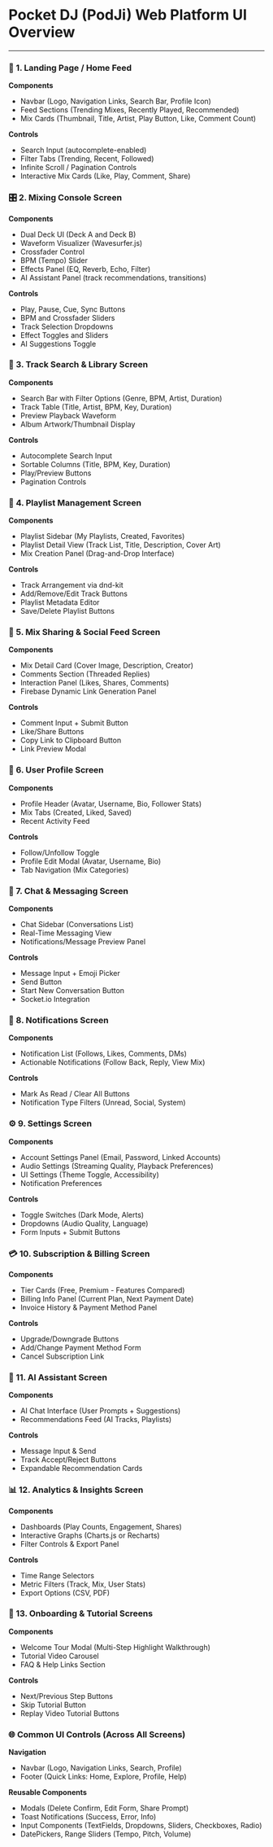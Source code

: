 # **Pocket DJ (PodJi) Web Platform UI Overview**

---

### **🌟 1\. Landing Page / Home Feed**

**Components**

- Navbar (Logo, Navigation Links, Search Bar, Profile Icon)
- Feed Sections (Trending Mixes, Recently Played, Recommended)
- Mix Cards (Thumbnail, Title, Artist, Play Button, Like, Comment Count)

**Controls**

- Search Input (autocomplete-enabled)
- Filter Tabs (Trending, Recent, Followed)
- Infinite Scroll / Pagination Controls
- Interactive Mix Cards (Like, Play, Comment, Share)

### **🎛️ 2\. Mixing Console Screen**

**Components**

- Dual Deck UI (Deck A and Deck B)
- Waveform Visualizer (Wavesurfer.js)
- Crossfader Control
- BPM (Tempo) Slider
- Effects Panel (EQ, Reverb, Echo, Filter)
- AI Assistant Panel (track recommendations, transitions)

**Controls**

- Play, Pause, Cue, Sync Buttons
- BPM and Crossfader Sliders
- Track Selection Dropdowns
- Effect Toggles and Sliders
- AI Suggestions Toggle

### **🎵 3\. Track Search & Library Screen**

**Components**

- Search Bar with Filter Options (Genre, BPM, Artist, Duration)
- Track Table (Title, Artist, BPM, Key, Duration)
- Preview Playback Waveform
- Album Artwork/Thumbnail Display

**Controls**

- Autocomplete Search Input
- Sortable Columns (Title, BPM, Key, Duration)
- Play/Preview Buttons
- Pagination Controls

###

### **📁 4\. Playlist Management Screen**

**Components**

- Playlist Sidebar (My Playlists, Created, Favorites)
- Playlist Detail View (Track List, Title, Description, Cover Art)
- Mix Creation Panel (Drag-and-Drop Interface)

**Controls**

- Track Arrangement via dnd-kit
- Add/Remove/Edit Track Buttons
- Playlist Metadata Editor
- Save/Delete Playlist Buttons

### **📢 5\. Mix Sharing & Social Feed Screen**

**Components**

- Mix Detail Card (Cover Image, Description, Creator)
- Comments Section (Threaded Replies)
- Interaction Panel (Likes, Shares, Comments)
- Firebase Dynamic Link Generation Panel

**Controls**

- Comment Input \+ Submit Button
- Like/Share Buttons
- Copy Link to Clipboard Button
- Link Preview Modal

### **🫅 6\. User Profile Screen**

**Components**

- Profile Header (Avatar, Username, Bio, Follower Stats)
- Mix Tabs (Created, Liked, Saved)
- Recent Activity Feed

**Controls**

- Follow/Unfollow Toggle
- Profile Edit Modal (Avatar, Username, Bio)
- Tab Navigation (Mix Categories)

### **💬 7\. Chat & Messaging Screen**

**Components**

- Chat Sidebar (Conversations List)
- Real-Time Messaging View
- Notifications/Message Preview Panel

**Controls**

- Message Input \+ Emoji Picker
- Send Button
- Start New Conversation Button
- Socket.io Integration

### **🔔 8\. Notifications Screen**

**Components**

- Notification List (Follows, Likes, Comments, DMs)
- Actionable Notifications (Follow Back, Reply, View Mix)

**Controls**

- Mark As Read / Clear All Buttons
- Notification Type Filters (Unread, Social, System)

### **⚙️ 9\. Settings Screen**

**Components**

- Account Settings Panel (Email, Password, Linked Accounts)
- Audio Settings (Streaming Quality, Playback Preferences)
- UI Settings (Theme Toggle, Accessibility)
- Notification Preferences

**Controls**

- Toggle Switches (Dark Mode, Alerts)
- Dropdowns (Audio Quality, Language)
- Form Inputs \+ Submit Buttons

###

### **💳 10\. Subscription & Billing Screen**

**Components**

- Tier Cards (Free, Premium \- Features Compared)
- Billing Info Panel (Current Plan, Next Payment Date)
- Invoice History & Payment Method Panel

**Controls**

- Upgrade/Downgrade Buttons
- Add/Change Payment Method Form
- Cancel Subscription Link

### **🤖 11\. AI Assistant Screen**

**Components**

- AI Chat Interface (User Prompts \+ Suggestions)
- Recommendations Feed (AI Tracks, Playlists)

**Controls**

- Message Input & Send
- Track Accept/Reject Buttons
- Expandable Recommendation Cards

###

### **📊 12\. Analytics & Insights Screen**

**Components**

- Dashboards (Play Counts, Engagement, Shares)
- Interactive Graphs (Charts.js or Recharts)
- Filter Controls & Export Panel

**Controls**

- Time Range Selectors
- Metric Filters (Track, Mix, User Stats)
- Export Options (CSV, PDF)

### **🚩 13\. Onboarding & Tutorial Screens**

**Components**

- Welcome Tour Modal (Multi-Step Highlight Walkthrough)
- Tutorial Video Carousel
- FAQ & Help Links Section

**Controls**

- Next/Previous Step Buttons
- Skip Tutorial Button
- Replay Video Tutorial Buttons

###

### **🌐 Common UI Controls (Across All Screens)**

**Navigation**

- Navbar (Logo, Navigation Links, Search, Profile)
- Footer (Quick Links: Home, Explore, Profile, Help)

**Reusable Components**

- Modals (Delete Confirm, Edit Form, Share Prompt)
- Toast Notifications (Success, Error, Info)
- Input Components (TextFields, Dropdowns, Sliders, Checkboxes, Radio)
- DatePickers, Range Sliders (Tempo, Pitch, Volume)
